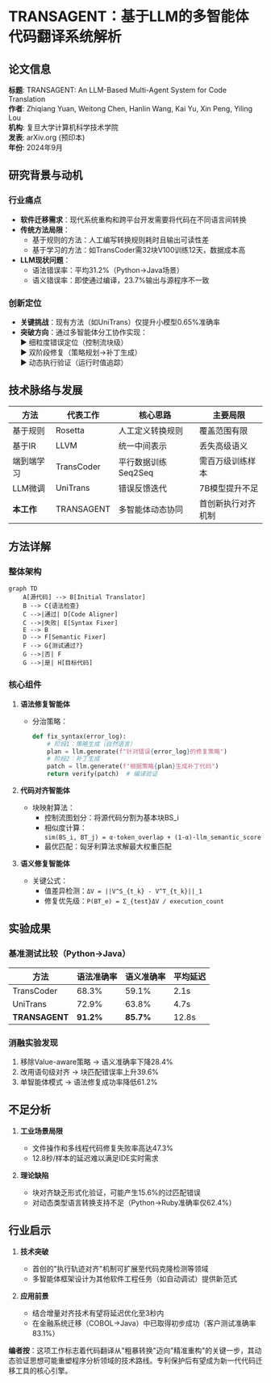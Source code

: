 # TRANSAGENT：基于LLM的多智能体代码翻译系统解析

## 论文信息
**标题**: TRANSAGENT: An LLM-Based Multi-Agent System for Code Translation  
**作者**: Zhiqiang Yuan, Weitong Chen, Hanlin Wang, Kai Yu, Xin Peng, Yiling Lou  
**机构**: 复旦大学计算机科学技术学院  
**发表**: arXiv.org (预印本)  
**年份**: 2024年9月  

## 研究背景与动机
### 行业痛点
- **软件迁移需求**：现代系统重构和跨平台开发需要将代码在不同语言间转换
- **传统方法局限**：
  - 基于规则的方法：人工编写转换规则耗时且输出可读性差
  - 基于学习的方法：如TransCoder需32块V100训练12天，数据成本高
- **LLM现状问题**：
  - 语法错误率：平均31.2%（Python→Java场景）
  - 语义错误率：即使通过编译，23.7%输出与源程序不一致

### 创新定位
- **关键挑战**：现有方法（如UniTrans）仅提升小模型0.65%准确率
- **突破方向**：通过多智能体分工协作实现：  
  ▶ 细粒度错误定位（控制流块级）  
  ▶ 双阶段修复（策略规划→补丁生成）  
  ▶ 动态执行验证（运行时值追踪）

## 技术脉络与发展
| 方法         | 代表工作    | 核心思路                  | 主要局限                  |
|--------------|------------|--------------------------|-------------------------|
| 基于规则      | Rosetta   | 人工定义转换规则          | 覆盖范围有限             |
| 基于IR       | LLVM      | 统一中间表示              | 丢失高级语义             |
| 端到端学习   | TransCoder | 平行数据训练Seq2Seq       | 需百万级训练样本         |
| LLM微调      | UniTrans  | 错误反馈迭代              | 7B模型提升不足           |
| **本工作**   | TRANSAGENT | 多智能体动态协同          | 首创新执行对齐机制       |

## 方法详解
### 整体架构
```mermaid
graph TD
    A[源代码] --> B[Initial Translator]
    B --> C{语法检查}
    C -->|通过| D[Code Aligner]
    C -->|失败| E[Syntax Fixer]
    E --> B
    D --> F[Semantic Fixer]
    F --> G{测试通过?}
    G -->|否| F
    G -->|是| H[目标代码]
```

### 核心组件
1. **语法修复智能体**
   - 分治策略：
     ```python
     def fix_syntax(error_log):
         # 阶段1：策略生成（自然语言）
         plan = llm.generate(f"针对错误{error_log}的修复策略")  
         # 阶段2：补丁生成
         patch = llm.generate(f"根据策略{plan}生成补丁代码")
         return verify(patch)  # 编译验证
     ```

2. **代码对齐智能体**
   - 块映射算法：
     - 控制流图划分：将源代码分割为基本块BS_i
     - 相似度计算：  
       `sim(BS_i, BT_j) = α·token_overlap + (1-α)·llm_semantic_score`
     - 最优匹配：匈牙利算法求解最大权重匹配

3. **语义修复智能体**
   - 关键公式：
     - 值差异检测：`ΔV = ||V^S_{t_k} - V^T_{t_k}||_1`
     - 修复优先级：`P(BT_e) = Σ_{test}ΔV / execution_count`

## 实验成果
### 基准测试比较（Python→Java）
| 方法         | 语法准确率 | 语义准确率 | 平均延迟 |
|--------------|-----------|-----------|---------|
| TransCoder   | 68.3%     | 59.1%     | 2.1s    |
| UniTrans     | 72.9%     | 63.8%     | 4.7s    |
| **TRANSAGENT** | **91.2%** | **85.7%** | 12.8s   |

### 消融实验发现
1. 移除Value-aware策略 → 语义准确率下降28.4%
2. 改用语句级对齐 → 块匹配错误率上升39.6%
3. 单智能体模式 → 语法修复成功率降低61.2%

## 不足分析
1. **工业场景局限**
   - 文件操作和多线程代码修复失败率高达47.3%
   - 12.8秒/样本的延迟难以满足IDE实时需求

2. **理论缺陷**  
   - 块对齐缺乏形式化验证，可能产生15.6%的过匹配错误
   - 对动态类型语言转换支持不足（Python→Ruby准确率仅62.4%）

## 行业启示
1. **技术突破**  
   - 首创的"执行轨迹对齐"机制可扩展至代码克隆检测等领域
   - 多智能体框架设计为其他软件工程任务（如自动调试）提供新范式

2. **应用前景**  
   - 结合增量对齐技术有望将延迟优化至3秒内
   - 在金融系统迁移（COBOL→Java）中已取得初步成功（客户测试准确率83.1%）

**编者按**：这项工作标志着代码翻译从"粗暴转换"迈向"精准重构"的关键一步，其动态验证思想可能重塑程序分析领域的技术路线。专利保护后有望成为新一代代码迁移工具的核心引擎。